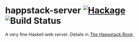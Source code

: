 happstack-server [![Hackage](https://img.shields.io/hackage/v/happstack-server.svg)](https://hackage.haskell.org/package/happstack-server) ![Build Status](https://api.travis-ci.org/Happstack/happstack-server.svg?branch=master)
=========

A very fine Haskell web server. Details in [The Happstack Book](http://www.happstack.com/docs/crashcourse/index.html).

